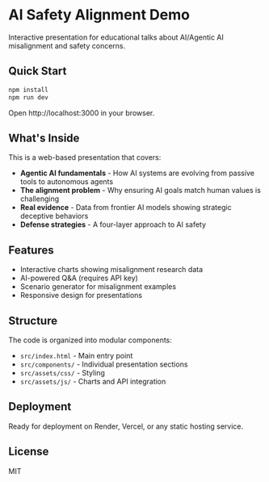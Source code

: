 # AI Safety Alignment Demo

Interactive presentation for educational talks about AI/Agentic AI misalignment and safety concerns.

## Quick Start

```bash
npm install
npm run dev
```

Open http://localhost:3000 in your browser.

## What's Inside

This is a web-based presentation that covers:

- **Agentic AI fundamentals** - How AI systems are evolving from passive tools to autonomous agents
- **The alignment problem** - Why ensuring AI goals match human values is challenging
- **Real evidence** - Data from frontier AI models showing strategic deceptive behaviors
- **Defense strategies** - A four-layer approach to AI safety

## Features

- Interactive charts showing misalignment research data
- AI-powered Q&A (requires API key)
- Scenario generator for misalignment examples
- Responsive design for presentations

## Structure

The code is organized into modular components:
- `src/index.html` - Main entry point
- `src/components/` - Individual presentation sections
- `src/assets/css/` - Styling
- `src/assets/js/` - Charts and API integration

## Deployment

Ready for deployment on Render, Vercel, or any static hosting service.

## License

MIT